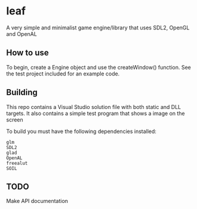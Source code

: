 # leaf
A very simple and minimalist game engine/library that uses SDL2, OpenGL and OpenAL

## How to use
To begin, create a Engine object and use the createWindow() function. See the test project included for an example code.

## Building
This repo contains a Visual Studio solution file with both static and DLL targets.
It also contains a simple test program that shows a image on the screen

To build you must have the following dependencies installed:
```
glm
SDL2
glad
OpenAL
freealut
SOIL
```

## TODO
Make API documentation
